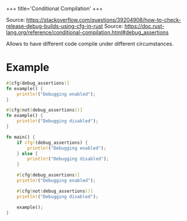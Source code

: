 +++
title='Conditional Compilation'
+++

Source: <https://stackoverflow.com/questions/39204908/how-to-check-release-debug-builds-using-cfg-in-rust>
Source: <https://doc.rust-lang.org/reference/conditional-compilation.html#debug_assertions>

Allows to have different code compile under different circumstances.

# Example

```rust
#[cfg(debug_assertions)]
fn example() {
    println!("Debugging enabled");
}

#[cfg(not(debug_assertions))]
fn example() {
    println!("Debugging disabled");
}

fn main() {
    if cfg!(debug_assertions) {
        println!("Debugging enabled");
    } else {
        println!("Debugging disabled");
    }

    #[cfg(debug_assertions)]
    println!("Debugging enabled");

    #[cfg(not(debug_assertions))]
    println!("Debugging disabled");

    example();
}
```